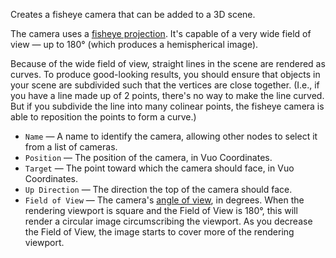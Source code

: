 Creates a fisheye camera that can be added to a 3D scene. 

The camera uses a [fisheye projection](https://en.wikipedia.org/wiki/Fisheye_lens).  It's capable of a very wide field of view — up to 180° (which produces a hemispherical image).

Because of the wide field of view, straight lines in the scene are rendered as curves.  To produce good-looking results, you should ensure that objects in your scene are subdivided such that the vertices are close together.  (I.e., if you have a line made up of 2 points, there's no way to make the line curved.  But if you subdivide the line into many colinear points, the fisheye camera is able to reposition the points to form a curve.)

   - `Name` — A name to identify the camera, allowing other nodes to select it from a list of cameras. 
   - `Position` — The position of the camera, in Vuo Coordinates. 
   - `Target` — The point toward which the camera should face, in Vuo Coordinates.
   - `Up Direction` — The direction the top of the camera should face.
   - `Field of View` — The camera's [angle of view](http://en.wikipedia.org/wiki/Angle_of_view), in degrees.  When the rendering viewport is square and the Field of View is 180°, this will render a circular image circumscribing the viewport.  As you decrease the Field of View, the image starts to cover more of the rendering viewport.
